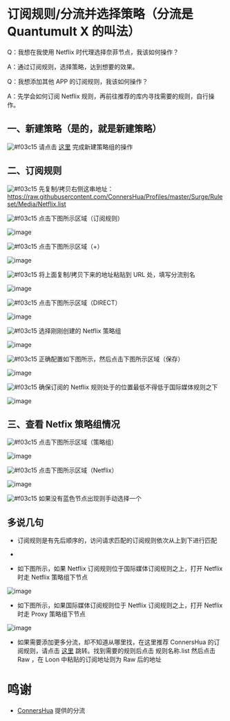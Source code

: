 # 订阅规则/分流并选择策略（分流是 Quantumult X 的叫法）

Q：我想在我使用 Netflix 时代理选择奈菲节点，我该如何操作？

A：通过订阅规则，选择策略，达到想要的效果。

Q：我想添加其他 APP 的订阅规则，我该如何操作？

A：先学会如何订阅 Netflix 规则，再前往推荐的库内寻找需要的规则，自行操作。

## 一、新建策略（是的，就是新建策略）

![#f03c15](https://placehold.it/15/f03c15/000000?text=+) 请点击 [这里](https://github.com/chiupam/tutorial/blob/master/Loon/Proxy_Group.md) 完成新建策略组的操作

## 二、订阅规则
![#f03c15](https://placehold.it/15/f03c15/000000?text=+) 先复制/拷贝右侧这串地址：https://raw.githubusercontent.com/ConnersHua/Profiles/master/Surge/Ruleset/Media/Netflix.list

![#f03c15](https://placehold.it/15/f03c15/000000?text=+) 点击下图所示区域（订阅规则）

![image](https://raw.githubusercontent.com/chiupam/tutorial-image/master/Loon/Rule_remote_1.jpg)

![#f03c15](https://placehold.it/15/f03c15/000000?text=+) 点击下图所示区域（+）

![image](https://raw.githubusercontent.com/chiupam/tutorial-image/master/Loon/Rule_remote_2.jpg)

![#f03c15](https://placehold.it/15/f03c15/000000?text=+) 将上面复制/拷贝下来的地址粘贴到 URL 处，填写分流别名

![image](https://raw.githubusercontent.com/chiupam/tutorial-image/master/Loon/Rule_remote_3.jpg)

![#f03c15](https://placehold.it/15/f03c15/000000?text=+) 点击下图所示区域（DIRECT）

![image](https://raw.githubusercontent.com/chiupam/tutorial-image/master/Loon/Rule_remote_4.jpg)

![#f03c15](https://placehold.it/15/f03c15/000000?text=+) 选择刚刚创建的 Netflix 策略组

![image](https://raw.githubusercontent.com/chiupam/tutorial-image/master/Loon/Rule_remote_5.jpg)

![#f03c15](https://placehold.it/15/f03c15/000000?text=+) 正确配置如下图所示，然后点击下图所示区域（保存）

![image](https://raw.githubusercontent.com/chiupam/tutorial-image/master/Loon/Rule_remote_6.jpg)

![#f03c15](https://placehold.it/15/f03c15/000000?text=+) 确保订阅的 Netflix 规则处于的位置最低不得低于国际媒体规则之下

![image](https://raw.githubusercontent.com/chiupam/tutorial-image/master/Loon/Rule_remote_8.jpg)

## 三、查看 Netfix 策略组情况

![#f03c15](https://placehold.it/15/f03c15/000000?text=+) 点击下图所示区域（策略组）

![image](https://raw.githubusercontent.com/chiupam/tutorial-image/master/Loon/Proxy_Group_1.jpg)

![#f03c15](https://placehold.it/15/f03c15/000000?text=+) 点击下图所示区域（Netflix）

![image](https://raw.githubusercontent.com/chiupam/tutorial-image/master/Loon/Rule_remote_7.jpg)

![#f03c15](https://placehold.it/15/f03c15/000000?text=+) 如果没有蓝色节点出现则手动选择一个

## 多说几句

- 订阅规则是有先后顺序的，访问请求匹配的订阅规则依次从上到下进行匹配

- 

- 如下图所示，如果 Netflix 订阅规则位于国际媒体订阅规则之上，打开 Netflix 时走 Netflix 策略组下节点

![image](https://raw.githubusercontent.com/chiupam/tutorial-image/master/Loon/Rule_remote_8.jpg)

- 如下图所示，如果国际媒体订阅规则位于 Netflix 订阅规则之上，打开 Netflix 时走 Proxy 策略组下节点

![image](https://raw.githubusercontent.com/chiupam/tutorial-image/master/Loon/Rule_remote_9.jpg)

- 如果需要添加更多分流，却不知道从哪里找，在这里推荐 ConnersHua 的订阅规则，请点击 [这里](https://github.com/ConnersHua/Profiles/tree/master/Surge/Ruleset) 跳转。找到需要的规则后点击 规则名称.list 然后点击Raw ，在 Loon 中粘贴的订阅地址则为 Raw 后的地址

# 鸣谢

- [ConnersHua](https://github.com/ConnersHua) 提供的分流

